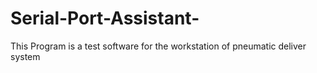 # Serial-Port-Assistant-
This Program is a test software for the workstation of pneumatic deliver system 
